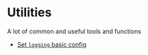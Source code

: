 # Utilities
A lot of common and useful tools and functions

* [Set `logging` basic config](https://github.com/KingCM/Utilities/blob/master/logging.py)

